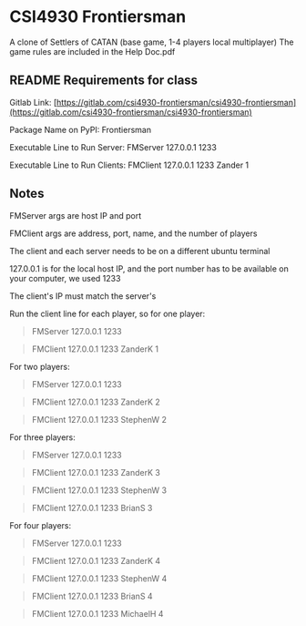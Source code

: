 # CSI4930 Frontiersman

A clone of Settlers of CATAN (base game, 1-4 players local multiplayer)
The game rules are included in the Help Doc.pdf

## README Requirements for class

Gitlab Link: [https://gitlab.com/csi4930-frontiersman/csi4930-frontiersman](https://gitlab.com/csi4930-frontiersman/csi4930-frontiersman)

Package Name on PyPI: Frontiersman

Executable Line to Run Server: FMServer 127.0.0.1 1233

Executable Line to Run Clients: FMClient 127.0.0.1 1233 Zander 1

## Notes

FMServer args are host IP and port  

FMClient args are address, port, name, and the number of players 

The client and each server needs to be on a different ubuntu terminal

127.0.0.1 is for the local host IP, and the port number has to be available on your computer, we used 1233

The client's IP must match the server's  

Run the client line for each player, so for one player:  

>FMServer 127.0.0.1 1233  

>FMClient 127.0.0.1 1233 ZanderK 1

For two players:

>FMServer 127.0.0.1 1233  

>FMClient 127.0.0.1 1233 ZanderK 2

>FMClient 127.0.0.1 1233 StephenW 2

For three players:

>FMServer 127.0.0.1 1233 

>FMClient 127.0.0.1 1233 ZanderK 3

>FMClient 127.0.0.1 1233 StephenW 3

>FMClient 127.0.0.1 1233 BrianS 3

For four players:

>FMServer 127.0.0.1 1233 

>FMClient 127.0.0.1 1233 ZanderK 4

>FMClient 127.0.0.1 1233 StephenW 4

>FMClient 127.0.0.1 1233 BrianS 4

>FMClient 127.0.0.1 1233 MichaelH 4